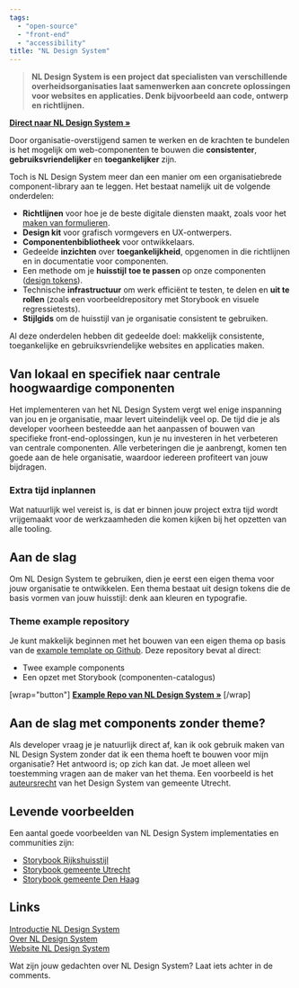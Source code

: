 ```yaml
---
tags:
  - "open-source"
  - "front-end"
  - "accessibility"
title: "NL Design System"
---
```


> **NL Design System is een project dat specialisten van verschillende overheidsorganisaties laat samenwerken aan concrete oplossingen voor websites en applicaties. Denk bijvoorbeeld aan code, ontwerp en richtlijnen.**

**[Direct naar NL Design System »](https://nldesignsystem.nl/)**

Door organisatie-overstijgend samen te werken en de krachten te bundelen is het mogelijk om web-componenten te bouwen die **consistenter**, **gebruiksvriendelijker** en **toegankelijker** zijn.

Toch is NL Design System meer dan een manier om een organisatiebrede component-library aan te leggen. Het bestaat namelijk uit de volgende onderdelen:

- **Richtlijnen** voor hoe je de beste digitale diensten maakt, zoals voor het [maken van formulieren](https://nldesignsystem.nl/richtlijnen/formulieren/).
- **Design kit** voor grafisch vormgevers en UX-ontwerpers.
- **Componentenbibliotheek** voor ontwikkelaars.
- Gedeelde **inzichten** over **toegankelijkheid**, opgenomen in die richtlijnen en in documentatie voor componenten.
- Een methode om je **huisstijl** **toe te passen** op onze componenten ([design tokens](https://nldesignsystem.nl/handboek/design-tokens)).
- Technische **infrastructuur** om werk efficiënt te testen, te delen en **uit te rollen** (zoals een voorbeeldrepository met Storybook en visuele regressietests).
- **Stijlgids** om de huisstijl van je organisatie consistent te gebruiken.

Al deze onderdelen hebben dit gedeelde doel: makkelijk consistente, toegankelijke en gebruiksvriendelijke websites en applicaties maken.

## Van lokaal en specifiek naar centrale hoogwaardige componenten

Het implementeren van het NL Design System vergt wel enige inspanning van jou en je organisatie, maar levert uiteindelijk veel op. De tijd die je als developer voorheen besteedde aan het aanpassen of bouwen van specifieke front-end-oplossingen, kun je nu investeren in het verbeteren van centrale componenten. Alle verbeteringen die je aanbrengt, komen ten goede aan de hele organisatie, waardoor iedereen profiteert van jouw bijdragen.

### Extra tijd inplannen

Wat natuurlijk wel vereist is, is dat er binnen jouw project extra tijd wordt vrijgemaakt voor de werkzaamheden die komen kijken bij het opzetten van alle tooling.

## Aan de slag

Om NL Design System te gebruiken, dien je eerst een eigen thema voor jouw organisatie te ontwikkelen. Een thema bestaat uit design tokens die de basis vormen van jouw huisstijl: denk aan kleuren en typografie.

### Theme example repository

Je kunt makkelijk beginnen met het bouwen van een eigen thema op basis van de [example template op Github](https://github.com/nl-design-system/example). Deze repository bevat al direct:

- Twee example components
- Een opzet met Storybook (componenten-catalogus)

[wrap="button"]
**[Example Repo van NL Design System »](https://github.com/nl-design-system/example)**
[/wrap]

## Aan de slag met components zonder theme?

Als developer vraag je je natuurlijk direct af, kan ik ook gebruik maken van NL Design System zonder dat ik een thema hoeft te bouwen voor mijn organisatie? Het antwoord is; op zich kan dat. Je moet alleen wel toestemming vragen aan de maker van het thema. Een voorbeeld is het [auteursrecht](https://nl-design-system.github.io/utrecht/storybook/?path=/docs/utrecht-toestemming-voor-gebruik--docs) van het Design System van gemeente Utrecht.

## Levende voorbeelden

Een aantal goede voorbeelden van NL Design System implementaties en communities zijn:

- [Storybook Rijkshuisstijl](https://rijkshuisstijl-community.vercel.app/?path=/docs/rhc-radio--docs)
- [Storybook gemeente Utrecht](https://nl-design-system.github.io/utrecht/storybook/?path=/docs/css_css-alert-dialog--docs)
- [Storybook gemeente Den Haag](https://nl-design-system.github.io/denhaag/?path=/docs/react-cards-case-card--docs)

## Links

[Introductie NL Design System](https://nldesignsystem.nl/handboek/introductie/)<br/>
[Over NL Design System](https://nldesignsystem.nl/project/over-nl-design-system/)<br/>
[Website NL Design System](https://nldesignsystem.nl)

Wat zijn jouw gedachten over NL Design System? Laat iets achter in de comments.
